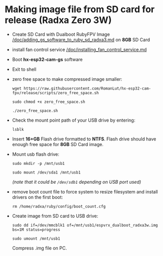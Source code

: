 
# Making image file from SD card for release (Radxa Zero 3W)
- Create SD Card with Dualboot RubyFPV Image [/doc/adding_gs_software_to_ruby_sd_radxa3.md](/doc/adding_gs_software_to_ruby_sd_radxa3.md) on **8GB** SD Card

- install fan control service [/doc/installing_fan_control_service.md ](/doc/installing_fan_control_service.md)

- Boot **hx-esp32-cam-gs** software

- Exit to shell

- zero free space to make compressed image smaller:

  ```wget https://raw.githubusercontent.com/RomanLut/hx-esp32-cam-fpv/release/scripts/zero_free_space.sh```

  ```sudo chmod +x zero_free_space.sh```

  ```./zero_free_space.sh```

- Check the mount point path of your USB drive by entering:

  ```lsblk```

- Insert **16+GB** Flash drive formatted to **NTFS**. Flash drive should have enough free space for **8GB** SD Card image.

- Mount usb flash drive:

  ```sudo mkdir -p /mnt/usb1```

  ```sudo mount /dev/sda1 /mnt/usb1``` 

  _(note that it could be ```/dev/sdb1``` depending on USB port used)_

- remove boot count file to force system to resize filesystem and install drivers on the first boot:
  
   ```rm /home/radxa/ruby/config/boot_count.cfg```
   
- Create image from SD card to USB drive:

  ```sudo dd if=/dev/mmcblk1 of=/mnt/usb1/espvrx_dualboot_radxa3w.img bs=1M status=progress```

  ```sudo umount /mnt/usb1```

  Compress .img file on PC.
